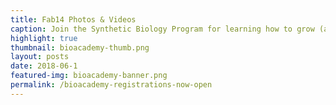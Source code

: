 ```yaml
---
title: Fab14 Photos & Videos
caption: Join the Synthetic Biology Program for learning how to grow (almost) anything!
highlight: true
thumbnail: bioacademy-thumb.png
layout: posts
date: 2018-06-1
featured-img: bioacademy-banner.png
permalink: /bioacademy-registrations-now-open
---
```

